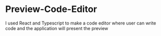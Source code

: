 # Preview-Code-Editor
I used React and Typescript to make a code editor where user can write code and the application will present the preview
